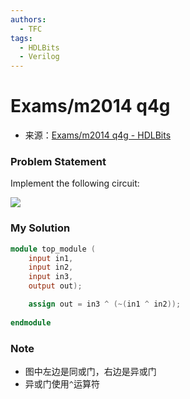 ```yaml
---
authors:
  - TFC
tags:
  - HDLBits
  - Verilog
---
```

# Exams/m2014 q4g
- 来源：[Exams/m2014 q4g - HDLBits](https://hdlbits.01xz.net/wiki/Exams/m2014_q4g)

### Problem Statement
Implement the following circuit:

[![](https://hdlbits.01xz.net/mw/images/e/e6/Exams_m2014q4g.png)](https://hdlbits.01xz.net/wiki/File:Exams_m2014q4g.png)

### My Solution

```Verilog
module top_module (
    input in1,
    input in2,
    input in3,
    output out);

    assign out = in3 ^ (~(in1 ^ in2));
    
endmodule
```

### Note
- 图中左边是同或门，右边是异或门
- 异或门使用`^`运算符